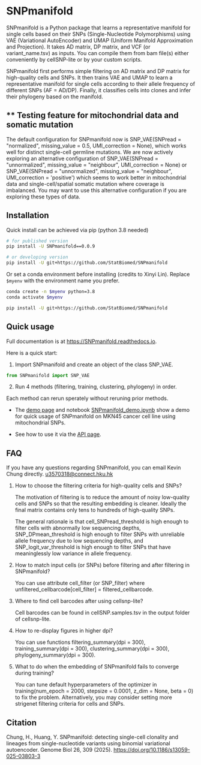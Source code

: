 # SNPmanifold

SNPmanifold is a Python package that learns a representative manifold for single cells based on their SNPs (Single-Nucleotide Polymorphisms) using VAE (Variational AutoEncoder) and UMAP (Uniform Manifold Approximation and Projection). It takes AD matrix, DP matrix, and VCF (or variant_name.tsv) as inputs. You can compile them from bam file(s) either conveniently by cellSNP-lite or by your custom scripts.

SNPmanifold first performs simple filtering on AD matrix and DP matrix for high-quality cells and SNPs. It then trains VAE and UMAP to learn a representative manifold for single cells according to their allele frequency of different SNPs (AF = AD/DP). Finally, it classifies cells into clones and infer their phylogeny based on the manifold. 

## ** Testing feature for mitochondrial data and somatic mutation

The default configuration for SNPmanifold now is SNP_VAE(SNPread = "normalized", missing_value = 0.5, UMI_correction = None), which works well for distinct single-cell germline mutations. We are now actively exploring an alternative configuration of SNP_VAE(SNPread = "unnormalized", missing_value = "neighbour", UMI_correction = None) or SNP_VAE(SNPread = "unnormalized", missing_value = "neighbour", UMI_correction = 'positive') which seems to work better in mitochondrial data and single-cell/spatial somatic mutation where coverage is imbalanced. You may want to use this alternative configuration if you are exploring these types of data.

## Installation

Quick install can be achieved via pip (python 3.8 needed)

```bash
# for published version
pip install -U SNPmanifold==0.0.9

# or developing version
pip install -U git+https://github.com/StatBiomed/SNPmanifold
```

Or set a conda environment before installing (credits to Xinyi Lin).
Replace `$myenv` with the environment name you prefer.

```bash
conda create -n $myenv python=3.8
conda activate $myenv

pip install -U git+https://github.com/StatBiomed/SNPmanifold
```

## Quick usage

Full documentation is at https://SNPmanifold.readthedocs.io. 

Here is a quick start:

1. Import SNPmanifold and create an object of the class SNP_VAE.

```python
from SNPmanifold import SNP_VAE
```

2. Run 4 methods (filtering, training, clustering, phylogeny) in order.

  Each method can rerun sperately without reruning prior methods. 

* The [demo page](https://snpmanifold.readthedocs.io/en/latest/SNPmanifold_demo.html) 
  and notebook [SNPmanifold_demo.ipynb](./SNPmanifold_demo.ipynb) show 
  a demo for quick usage of SNPmanifold on MKN45 cancer cell line using 
  mitochondrial SNPs.

* See how to use it via the [API page](https://snpmanifold.readthedocs.io/en/latest/API.html#main-object).

## FAQ

If you have any questions regarding SNPmanifold, you can email Kevin Chung directly. u3570318@connect.hku.hk

1. How to choose the filtering criteria for high-quality cells and SNPs?

   The motivation of filtering is to reduce the amount of noisy low-quality cells and SNPs so that the resulting embedding is cleaner. Ideally the final matrix contains only tens to hundreds of high-quality SNPs.

   The general rationale is that cell_SNPread_threshold is high enough to filter cells with abnormally low sequencing depths, SNP_DPmean_threshold is high enough to filter SNPs with unreliable allele frequency due to low sequencing depths, and SNP_logit_var_threshold is high enough to filter SNPs that have meaninglessly low variance in allele frequency.

2. How to match input cells (or SNPs) before filtering and after filtering in SNPmanifold?

   You can use attribute cell_filter (or SNP_filter) where unfiltered_cellbarcode[cell_filter] = filtered_cellbarcode.

3. Where to find cell barcodes after using cellsnp-lite?

   Cell barcodes can be found in cellSNP.samples.tsv in the output folder of cellsnp-lite.

5. How to re-display figures in higher dpi?

   You can use functions filtering_summary(dpi = 300), training_summary(dpi = 300), clustering_summary(dpi = 300), phylogeny_summary(dpi = 300).

6. What to do when the embedding of SNPmanifold fails to converge during training?

   You can tune default hyperparameters of the optimizer in training(num_epoch = 2000, stepsize = 0.0001, z_dim = None, beta = 0) to fix the problem. Alternatively, you may consider setting more strigenet filtering criteria for cells and SNPs.

## Citation
Chung, H., Huang, Y. SNPmanifold: detecting single-cell clonality and lineages from single-nucleotide variants using binomial variational autoencoder. Genome Biol 26, 309 (2025). https://doi.org/10.1186/s13059-025-03803-3
